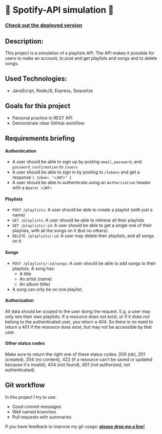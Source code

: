 # :musical_note: Spotify-API simulation :musical_note:

### [Check out the deployed version](https://thawing-reaches-22834.herokuapp.com)

## Description:
This project is a simulation of a playlists API. The API makes it possible for users to make an account, to post and get playlists and songs and to delete songs.

## Used Technologies:
* JavaScript, NodeJS, Express, Sequelize

## Goals for this project
* Personal practice in REST API
* Demonstrate clear GitHub workflow

## Requirements briefing
#### Authentication
  * A user should be able to sign up by posting `email`, `password`, and `password_confirmation` to `/users`
  * A user should be able to sign in by posting to `/tokens` and get a response `{ token: "<JWT>" }`
  * A user should be able to authenticate using an `Authorization` header with a `Bearer <JWT>`

#### Playlists
  * `POST /playlists`: A user should be able to create a playlist (with just a name)
  * `GET /playlists`: A user should be able to retrieve all their playlists
  * `GET /playlists/:id`: A user should be able to get a single one of their playlists, with all the songs on it (but no others).
  * `DELETE /playlists/:id`: A user may delete their playlists, and all songs on it.

#### Songs
  * `POST /playlists/:id/songs`: A user should be able to add songs to their playlists. A song has:
    * A title
    * An artist (name)
    * An album (title)
  * A song can only be on one playlist.

#### Authorization
All data should be scoped to the user doing the request. E.g. a user may only see their own playlists. If a resource does not
exist, or if it does not belong to the authenticated user, you return a 404. So there is no need to return a 401 if the resource
does exist, but may not be accessible by that user.

#### Other status codes
Make sure to return the right one of these status codes: 200 (ok), 201 (created), 204 (no content), 422 (if a resource can't be saved or updated because it's invalid), 404 (not found), 401 (not authorized, not authenticated).

## Git workflow
In this project I try to use:

- Good commit messages
- Well named branches
- Pull requests with summaries

If you have feedback to improve my git usage: **[please drop me a line!](https://www.linkedin.com/in/leonie-e-peters/)** 
